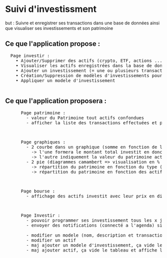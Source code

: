 <h1>Suivi d'investissment</h1>
<p>but : Suivre et enregistrer ses transactions dans une base de données ainsi que visualiser ses investissements et son patrimoine</p>

<h2>Ce que l'application propose :</h2>
  <pre>
  Page investir :
    • Ajouter/Supprimer des actifs (crypto, ETF, actions ...)
    • Visualiser les actifs enregistrées dans la base de données 
    • Ajouter un investissement (= une ou plusieurs transactions) en indiquant pour chaque actif le prix d'achat, la quantité et la date
    • Création/Suppression de modèles d'investissements pour faciliter l'investissement DCA avec l'ajout/suppresion de transactions (nom actif, leur type, la quantité)
    • Appliquer un modele d'investissement
  </pre>


<h2>Ce que l'application proposera :</h2>
  <pre>
      Page patrimoine :
        - valeur du Patrimoine tout actifs confondues
        - afficher la liste des transactions effectuées et pouvoir filtrer en fonction du type/nom/date <br>
  </pre>
  <pre>
      Page graphiques :
        - 2 courbe dans un graphique (somme en fonction de la date) : 
          -> l'une formera le montant total investit en donction de la date (depuis le premier investissement jusqu'au dernier)
          -> l'autre indiquement la valeur du patrimoine actuel en recupérant les valeur des actifs via une API 
        - 2 pie (diagrammes camambert => visualisation en % par rapport à la valeur total du portefeuille) : 
          -> répartition du patrimoine en fonction du type (crypto, ETF ...) 
          -> répartition du patrimoine en fonction des actifs <br>
  </pre>
  <pre>
      Page bourse :
        - affichage des actifs investit avec leur prix en direct (via API) <br>
  </pre>
  <pre>
      Page Investir :
        - pouvoir programmer ses investissement tous les x jours en ajoutant dans un agenda (google calendar API)
        - envoyer des notifications (connecté a l'agenda) si on doit rajouter de l'argent sur l'appli <br>
        - modifier un modele (nom, description et transactions)
        - modifier un actif 
        - maj ajouter un modele d'investissement, ça vide le tableau actuel, on peut choisir les actifs que l'ont souhaite via un combo box dans la tableau, pour le nom et la description ce sera directement dans l'interface de base sous forme d'input et donc rajouter un bouton ajouter le modele 
        - maj ajouter actif, ça vide le tableau et affiche les colonnes correspondantes aux paramètre d'un actif, plus d'interface, tout ce fait dans l'interface principale
  </pre>

